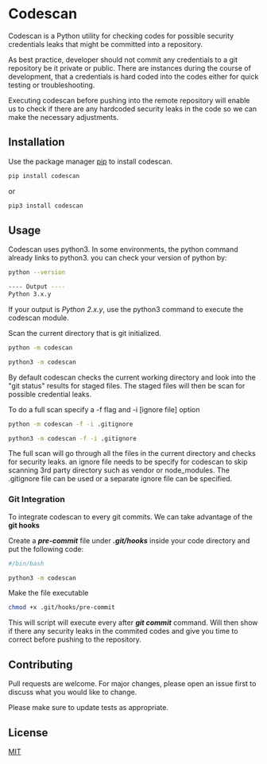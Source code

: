 # Codescan

Codescan is a Python utility for checking codes for possible security credentials leaks that might be committed into a repository. 

As best practice, developer should not commit any credentials to a git repository be it private or public. There are instances during the course of development, that a credentials is hard coded into the codes either for quick testing or troubleshooting.

Executing codescan before pushing into the remote repository will enable us to check if there are any hardcoded security leaks in the code so we can make the necessary adjustments.

## Installation

Use the package manager [pip](https://pip.pypa.io/en/stable/) to install codescan.

```bash
pip install codescan
```
or
```bash
pip3 install codescan
```

## Usage
Codescan uses python3. In some environments, the python command already links to python3. you can check your version of python by:
```bash
python --version

---- Output ----
Python 3.x.y
```

If your output is _Python 2.x.y_, use the python3 command to execute the codescan module.


Scan the current directory that is git initialized.
```bash
python -m codescan

python3 -m codescan
```

By default codescan checks the current working directory and look into the "git status" results for staged files. The staged files will then be scan for possible credential leaks.

To do a full scan specify a -f flag and -i [ignore file] option
```bash
python -m codescan -f -i .gitignore

python3 -m codescan -f -i .gitignore
```
The full scan will go through all the files in the current directory and checks for security leaks. an ignore file needs to be specify for codescan to skip scanning 3rd party directory such as vendor or node_modules. The .gitignore file can be used or a separate ignore file can be specified.


### Git Integration

To integrate codescan to every git commits. We can take advantage of the **git hooks**

Create a ***pre-commit*** file under ***.git/hooks*** inside your code directory and put the following code:

```bash
#/bin/bash

python3 -m codescan

```

Make the file executable

```bash
chmod +x .git/hooks/pre-commit

```

This will script will execute every after ***git commit*** command. Will then show if there any security leaks in the commited codes and give you time to correct before pushing to the repository.



## Contributing
Pull requests are welcome. For major changes, please open an issue first to discuss what you would like to change.

Please make sure to update tests as appropriate.

## License
[MIT](https://choosealicense.com/licenses/mit/)